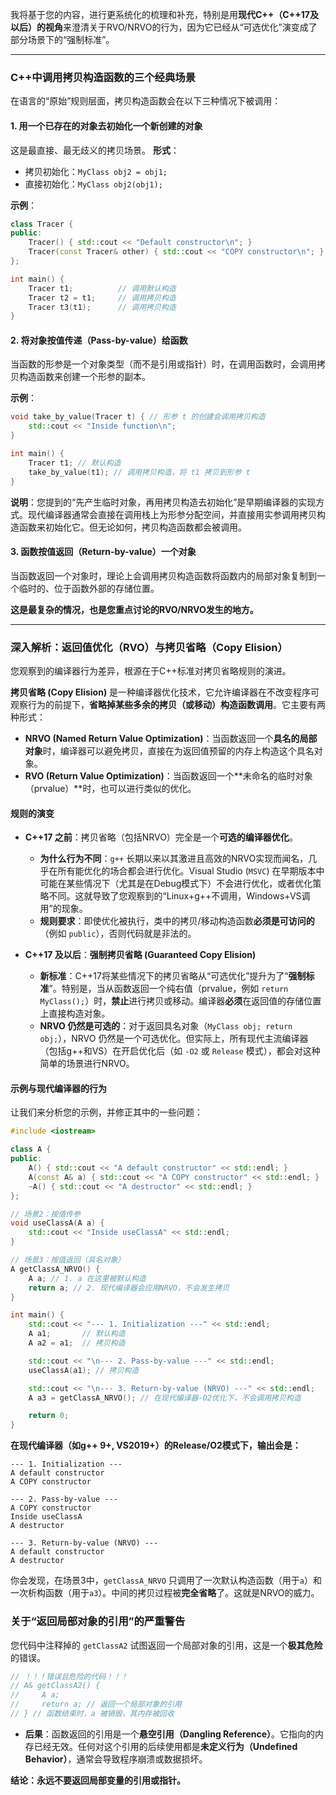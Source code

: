 我将基于您的内容，进行更系统化的梳理和补充，特别是用**现代C++（C++17及以后）的视角**来澄清关于RVO/NRVO的行为，因为它已经从“可选优化”演变成了部分场景下的“强制标准”。

-----

### C++中调用拷贝构造函数的三个经典场景

在语言的“原始”规则层面，拷贝构造函数会在以下三种情况下被调用：

#### 1\. 用一个已存在的对象去初始化一个新创建的对象

这是最直接、最无歧义的拷贝场景。
**形式**：

  * 拷贝初始化：`MyClass obj2 = obj1;`
  * 直接初始化：`MyClass obj2(obj1);`

**示例**：

```cpp
class Tracer {
public:
    Tracer() { std::cout << "Default constructor\n"; }
    Tracer(const Tracer& other) { std::cout << "COPY constructor\n"; }
};

int main() {
    Tracer t1;          // 调用默认构造
    Tracer t2 = t1;     // 调用拷贝构造
    Tracer t3(t1);      // 调用拷贝构造
}
```

#### 2\. 将对象按值传递（Pass-by-value）给函数

当函数的形参是一个对象类型（而不是引用或指针）时，在调用函数时，会调用拷贝构造函数来创建一个形参的副本。

**示例**：

```cpp
void take_by_value(Tracer t) { // 形参 t 的创建会调用拷贝构造
    std::cout << "Inside function\n";
}

int main() {
    Tracer t1; // 默认构造
    take_by_value(t1); // 调用拷贝构造，将 t1 拷贝到形参 t
}
```

**说明**：您提到的“先产生临时对象，再用拷贝构造去初始化”是早期编译器的实现方式。现代编译器通常会直接在调用栈上为形参分配空间，并直接用实参调用拷贝构造函数来初始化它。但无论如何，拷贝构造函数都会被调用。

#### 3\. 函数按值返回（Return-by-value）一个对象

当函数返回一个对象时，理论上会调用拷贝构造函数将函数内的局部对象复制到一个临时的、位于函数外部的存储位置。

**这是最复杂的情况，也是您重点讨论的RVO/NRVO发生的地方。**

-----

### 深入解析：返回值优化（RVO）与拷贝省略（Copy Elision）

您观察到的编译器行为差异，根源在于C++标准对拷贝省略规则的演进。

**拷贝省略 (Copy Elision)** 是一种编译器优化技术，它允许编译器在不改变程序可观察行为的前提下，**省略掉某些多余的拷贝（或移动）构造函数调用**。它主要有两种形式：

  * **NRVO (Named Return Value Optimization)**：当函数返回一个**具名的局部对象**时，编译器可以避免拷贝，直接在为返回值预留的内存上构造这个具名对象。
  * **RVO (Return Value Optimization)**：当函数返回一个\*\*未命名的临时对象（prvalue）\*\*时，也可以进行类似的优化。

#### 规则的演变

  * **C++17 之前**：拷贝省略（包括NRVO）完全是一个**可选的编译器优化**。

      * **为什么行为不同**：`g++` 长期以来以其激进且高效的NRVO实现而闻名，几乎在所有能优化的场合都会进行优化。Visual Studio (`MSVC`) 在早期版本中可能在某些情况下（尤其是在Debug模式下）不会进行优化，或者优化策略不同。这就导致了您观察到的“Linux+g++不调用，Windows+VS调用”的现象。
      * **规则要求**：即使优化被执行，类中的拷贝/移动构造函数**必须是可访问的**（例如 `public`），否则代码就是非法的。

  * **C++17 及以后**：**强制拷贝省略 (Guaranteed Copy Elision)**

      * **新标准**：C++17将某些情况下的拷贝省略从“可选优化”提升为了“**强制标准**”。特别是，当从函数返回一个纯右值（prvalue，例如 `return MyClass();`）时，**禁止**进行拷贝或移动。编译器**必须**在返回值的存储位置上直接构造对象。
      * **NRVO 仍然是可选的**：对于返回具名对象（`MyClass obj; return obj;`），NRVO 仍然是一个可选优化。但实际上，所有现代主流编译器（包括g++和VS）在开启优化后（如 `-O2` 或 `Release` 模式），都会对这种简单的场景进行NRVO。

#### 示例与现代编译器的行为

让我们来分析您的示例，并修正其中的一些问题：

```cpp
#include <iostream>

class A {
public:
    A() { std::cout << "A default constructor" << std::endl; }
    A(const A& a) { std::cout << "A COPY constructor" << std::endl; }
    ~A() { std::cout << "A destructor" << std::endl; }
};

// 场景2：按值传参
void useClassA(A a) {
    std::cout << "Inside useClassA" << std::endl;
}

// 场景3：按值返回（具名对象）
A getClassA_NRVO() {
    A a; // 1. a 在这里被默认构造
    return a; // 2. 现代编译器会应用NRVO，不会发生拷贝
}

int main() {
    std::cout << "--- 1. Initialization ---" << std::endl;
    A a1;       // 默认构造
    A a2 = a1;  // 拷贝构造

    std::cout << "\n--- 2. Pass-by-value ---" << std::endl;
    useClassA(a1); // 拷贝构造

    std::cout << "\n--- 3. Return-by-value (NRVO) ---" << std::endl;
    A a3 = getClassA_NRVO(); // 在现代编译器-O2优化下，不会调用拷贝构造

    return 0;
}
```

**在现代编译器（如g++ 9+, VS2019+）的Release/O2模式下，输出会是：**

```
--- 1. Initialization ---
A default constructor
A COPY constructor

--- 2. Pass-by-value ---
A COPY constructor
Inside useClassA
A destructor

--- 3. Return-by-value (NRVO) ---
A default constructor
A destructor
```

你会发现，在场景3中，`getClassA_NRVO` 只调用了一次默认构造函数（用于`a`）和一次析构函数（用于`a3`）。中间的拷贝过程被**完全省略**了。这就是NRVO的威力。

### 关于“返回局部对象的引用”的严重警告

您代码中注释掉的 `getClassA2` 试图返回一个局部对象的引用，这是一个**极其危险**的错误。

```cpp
// ！！！错误且危险的代码！！！
// A& getClassA2() {
//     A a;
//     return a; // 返回一个局部对象的引用
// } // 函数结束时，a 被销毁，其内存被回收
```

  * **后果**：函数返回的引用是一个**悬空引用（Dangling Reference）**。它指向的内存已经无效。任何对这个引用的后续使用都是**未定义行为（Undefined Behavior）**，通常会导致程序崩溃或数据损坏。

**结论：永远不要返回局部变量的引用或指针。**